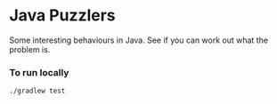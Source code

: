 # Java Puzzlers
Some interesting behaviours in Java. See if you can work out what the problem is.

### To run locally
```
./gradlew test
```
